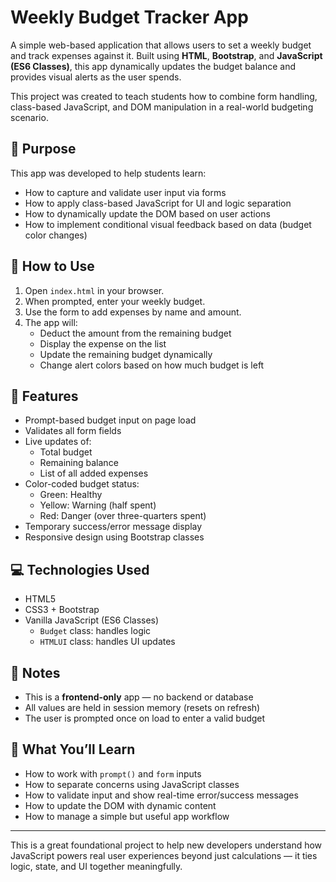 # Weekly Budget Tracker App

A simple web-based application that allows users to set a weekly budget and track expenses against it. Built using **HTML**, **Bootstrap**, and **JavaScript (ES6 Classes)**, this app dynamically updates the budget balance and provides visual alerts as the user spends.

This project was created to teach students how to combine form handling, class-based JavaScript, and DOM manipulation in a real-world budgeting scenario.

## 🎯 Purpose

This app was developed to help students learn:

- How to capture and validate user input via forms
- How to apply class-based JavaScript for UI and logic separation
- How to dynamically update the DOM based on user actions
- How to implement conditional visual feedback based on data (budget color changes)

## 🧱 How to Use

1. Open `index.html` in your browser.
2. When prompted, enter your weekly budget.
3. Use the form to add expenses by name and amount.
4. The app will:
   - Deduct the amount from the remaining budget
   - Display the expense on the list
   - Update the remaining budget dynamically
   - Change alert colors based on how much budget is left

## 🚀 Features

- Prompt-based budget input on page load
- Validates all form fields
- Live updates of:
  - Total budget
  - Remaining balance
  - List of all added expenses
- Color-coded budget status:
  - Green: Healthy
  - Yellow: Warning (half spent)
  - Red: Danger (over three-quarters spent)
- Temporary success/error message display
- Responsive design using Bootstrap classes

## 💻 Technologies Used

- HTML5
- CSS3 + Bootstrap
- Vanilla JavaScript (ES6 Classes)
  - `Budget` class: handles logic
  - `HTMLUI` class: handles UI updates

## 📌 Notes

- This is a **frontend-only** app — no backend or database
- All values are held in session memory (resets on refresh)
- The user is prompted once on load to enter a valid budget

## 🧠 What You’ll Learn

- How to work with `prompt()` and `form` inputs
- How to separate concerns using JavaScript classes
- How to validate input and show real-time error/success messages
- How to update the DOM with dynamic content
- How to manage a simple but useful app workflow

---

This is a great foundational project to help new developers understand how JavaScript powers real user experiences beyond just calculations — it ties logic, state, and UI together meaningfully.
